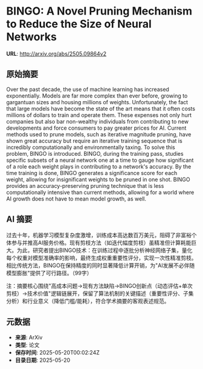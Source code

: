 # BINGO: A Novel Pruning Mechanism to Reduce the Size of Neural Networks

**URL**: http://arxiv.org/abs/2505.09864v2

## 原始摘要

Over the past decade, the use of machine learning has increased
exponentially. Models are far more complex than ever before, growing to
gargantuan sizes and housing millions of weights. Unfortunately, the fact that
large models have become the state of the art means that it often costs
millions of dollars to train and operate them. These expenses not only hurt
companies but also bar non-wealthy individuals from contributing to new
developments and force consumers to pay greater prices for AI. Current methods
used to prune models, such as iterative magnitude pruning, have shown great
accuracy but require an iterative training sequence that is incredibly
computationally and environmentally taxing. To solve this problem, BINGO is
introduced. BINGO, during the training pass, studies specific subsets of a
neural network one at a time to gauge how significant of a role each weight
plays in contributing to a network's accuracy. By the time training is done,
BINGO generates a significance score for each weight, allowing for
insignificant weights to be pruned in one shot. BINGO provides an
accuracy-preserving pruning technique that is less computationally intensive
than current methods, allowing for a world where AI growth does not have to
mean model growth, as well.


## AI 摘要

过去十年，机器学习模型复杂度激增，训练成本高达数百万美元，阻碍了非富裕个体参与并推高AI服务价格。现有剪枝方法（如迭代幅度剪枝）虽精准但计算耗能巨大。为此，研究者提出BINGO技术：在训练过程中逐批分析神经网络子集，量化每个权重对模型准确率的影响，最终生成权重重要性评分，实现一次性精准剪枝。相比传统方法，BINGO在保持精度的同时显著降低计算开销，为"AI发展不必伴随模型膨胀"提供了可行路径。（99字）  

注：摘要核心围绕"高成本问题→现有方法缺陷→BINGO创新点（动态评估+单次剪枝）→技术价值"逻辑链展开，保留了算法机制的关键描述（重要性评分、子集分析）和行业意义（降低门槛/能耗），符合学术摘要的客观表述规范。

## 元数据

- **来源**: ArXiv
- **类型**: 论文
- **保存时间**: 2025-05-20T00:02:24Z
- **目录日期**: 2025-05-20
